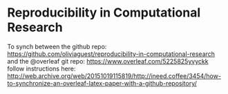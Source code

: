 # Reproducibility in Computational Research

To synch between the github repo: https://github.com/oliviaguest/reproducibility-in-computational-research
and the @overleaf git repo: https://www.overleaf.com/5225825yvyckk
follow instructions here: http://web.archive.org/web/20151019115819/http://ineed.coffee/3454/how-to-synchronize-an-overleaf-latex-paper-with-a-github-repository/
